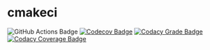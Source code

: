 # cmakeci

![GitHub Actions Badge](https://github.com/vkitchen/cmakeci/actions/workflows/cmake-single-platform.yml/badge.svg)
[![Codecov Badge](https://codecov.io/gh/vkitchen/cmakeci/graph/badge.svg?token=5B45AM0E0U)](https://codecov.io/gh/vkitchen/cmakeci)
[![Codacy Grade Badge](https://app.codacy.com/project/badge/Grade/e3f05c9d3de049b2876294e0a59258d9)](https://app.codacy.com/gh/vkitchen/cmakeci/dashboard)
[![Codacy Coverage Badge](https://app.codacy.com/project/badge/Coverage/e3f05c9d3de049b2876294e0a59258d9)](https://app.codacy.com/gh/vkitchen/cmakeci/dashboard)
